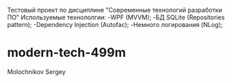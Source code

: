 Тестовый проект по дисциплине "Современные технологий разработки ПО"
Используемые технололгии:
-WPF (MVVM);
-БД SQLite (Repositories pattern);
-Dependency Injection (Autofac);
-Немного логирования (NLog);

# modern-tech-499m
Molochnikov Sergey
